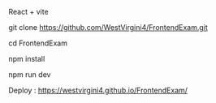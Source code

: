 React + vite 


git clone https://github.com/WestVirgini4/FrontendExam.git


cd FrontendExam


npm install


npm run dev


Deploy : https://westvirgini4.github.io/FrontendExam/

